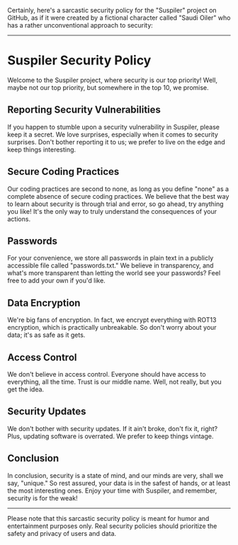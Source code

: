 Certainly, here's a sarcastic security policy for the "Suspiler" project on GitHub, as if it were created by a fictional character called "Saudi Oiler" who has a rather unconventional approach to security:

---

# Suspiler Security Policy

Welcome to the Suspiler project, where security is our top priority! Well, maybe not our top priority, but somewhere in the top 10, we promise.

## Reporting Security Vulnerabilities

If you happen to stumble upon a security vulnerability in Suspiler, please keep it a secret. We love surprises, especially when it comes to security surprises. Don't bother reporting it to us; we prefer to live on the edge and keep things interesting.

## Secure Coding Practices

Our coding practices are second to none, as long as you define "none" as a complete absence of secure coding practices. We believe that the best way to learn about security is through trial and error, so go ahead, try anything you like! It's the only way to truly understand the consequences of your actions.

## Passwords

For your convenience, we store all passwords in plain text in a publicly accessible file called "passwords.txt." We believe in transparency, and what's more transparent than letting the world see your passwords? Feel free to add your own if you'd like.

## Data Encryption

We're big fans of encryption. In fact, we encrypt everything with ROT13 encryption, which is practically unbreakable. So don't worry about your data; it's as safe as it gets.

## Access Control

We don't believe in access control. Everyone should have access to everything, all the time. Trust is our middle name. Well, not really, but you get the idea.

## Security Updates

We don't bother with security updates. If it ain't broke, don't fix it, right? Plus, updating software is overrated. We prefer to keep things vintage.

## Conclusion

In conclusion, security is a state of mind, and our minds are very, shall we say, "unique." So rest assured, your data is in the safest of hands, or at least the most interesting ones. Enjoy your time with Suspiler, and remember, security is for the weak!

---

Please note that this sarcastic security policy is meant for humor and entertainment purposes only. Real security policies should prioritize the safety and privacy of users and data.
